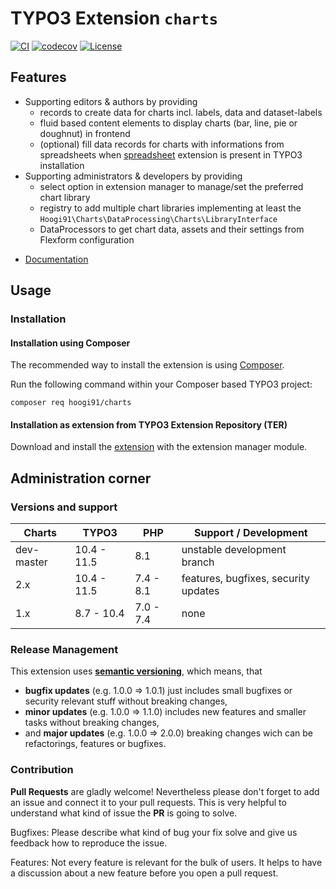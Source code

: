 # TYPO3 Extension ``charts``

[![CI](https://github.com/hoogi91/charts/workflows/CI/badge.svg?event=push)](https://github.com/hoogi91/charts/actions?query=workflow%3ACI)
[![codecov](https://codecov.io/gh/hoogi91/charts/branch/develop/graph/badge.svg)](https://codecov.io/gh/hoogi91/charts)
[![License](https://poser.pugx.org/hoogi91/charts/license)](https://packagist.org/packages/hoogi91/charts)

## Features

- Supporting editors & authors by providing
	- records to create data for charts incl. labels, data and dataset-labels
	- fluid based content elements to display charts (bar, line, pie or doughnut) in frontend
	- (optional) fill data records for charts with informations from spreadsheets when [spreadsheet](https://extensions.typo3.org/extension/spreadsheets/) extension is present in TYPO3 installation 
- Supporting administrators & developers by providing
	- select option in extension manager to manage/set the preferred chart library
	- registry to add multiple chart libraries implementing at least the `Hoogi91\Charts\DataProcessing\Charts\LibraryInterface`
	- DataProcessors to get chart data, assets and their settings from Flexform configuration
* [Documentation][1]

## Usage

### Installation

#### Installation using Composer

The recommended way to install the extension is using [Composer][2].

Run the following command within your Composer based TYPO3 project:

```
composer req hoogi91/charts
```

#### Installation as extension from TYPO3 Extension Repository (TER)

Download and install the [extension][3] with the extension manager module.

## Administration corner

### Versions and support

| Charts       | TYPO3       | PHP       | Support / Development                   |
| ------------ | ----------- |-----------|---------------------------------------- |
| dev-master   | 10.4 - 11.5 | 8.1       | unstable development branch             |
| 2.x          | 10.4 - 11.5 | 7.4 - 8.1 | features, bugfixes, security updates    |
| 1.x          | 8.7 - 10.4  | 7.0 - 7.4 | none                                    |

### Release Management

This extension uses [**semantic versioning**][4], which means, that
* **bugfix updates** (e.g. 1.0.0 => 1.0.1) just includes small bugfixes or security relevant stuff without breaking changes,
* **minor updates** (e.g. 1.0.0 => 1.1.0) includes new features and smaller tasks without breaking changes,
* and **major updates** (e.g. 1.0.0 => 2.0.0) breaking changes wich can be refactorings, features or bugfixes.

### Contribution

**Pull Requests** are gladly welcome! Nevertheless please don't forget to add an issue and connect it to your pull requests. This
is very helpful to understand what kind of issue the **PR** is going to solve.

Bugfixes: Please describe what kind of bug your fix solve and give us feedback how to reproduce the issue.

Features: Not every feature is relevant for the bulk of users. It helps to have a discussion about a new feature before you open a pull request.

[1]: https://docs.typo3.org/p/hoogi91/charts/master/en-us/
[2]: https://getcomposer.org/
[3]: https://extensions.typo3.org/extension/charts
[4]: https://semver.org/
